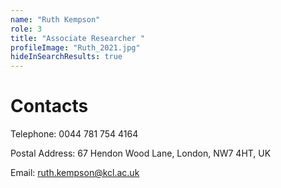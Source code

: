 ```yaml
---
name: "Ruth Kempson"
role: 3 
title: "Associate Researcher "
profileImage: "Ruth_2021.jpg"
hideInSearchResults: true
---
```


# Contacts

Telephone: 0044 781 754 4164

Postal Address:	67 Hendon Wood Lane, London, NW7 4HT, UK

Email: <ruth.kempson@kcl.ac.uk>
